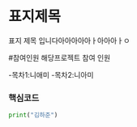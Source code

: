 표지제목
===
표지 제목 입니다아아아아아ㅏ아아아ㅏㅇ

#참여인원
해당프로젝트 참여 인원

-목차1:니애미
-목차2:니아미

### 핵심코드
```python
print("김하준")
```


